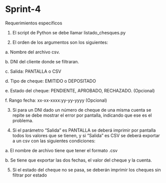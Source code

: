 # Sprint-4

Requerimientos específicos
1. El script de Python se debe llamar listado_chesques.py

2. El orden de los argumentos son los siguientes:

a. Nombre del archivo csv.

b. DNI del cliente donde se filtraran.

c. Salida: PANTALLA o CSV

d. Tipo de cheque: EMITIDO o DEPOSITADO

e. Estado del cheque: PENDIENTE, APROBADO, RECHAZADO. (Opcional)

f. Rango fecha: xx-xx-xxxx:yy-yy-yyyy (Opcional)

3. Si para un DNI dado un número de cheque de una misma cuenta se repite se
debe mostrar el error por pantalla, indicando que ese es el problema.

4. Si el parámetro “Salida” es PANTALLA se deberá imprimir por pantalla todos
los valores que se tienen, y si “Salida” es CSV se deberá exportar a un csv
con las siguientes condiciones:

a. El nombre de archivo tiene que tener el formato
<DNI><TIMESTAMPS ACTUAL>.csv

b. Se tiene que exportar las dos fechas, el valor del cheque y la cuenta.

5. Si el estado del cheque no se pasa, se deberán imprimir los cheques sin
filtrar por estado
